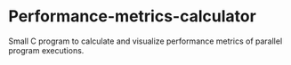 # Performance-metrics-calculator
Small C program to calculate and visualize performance metrics of parallel program executions.
